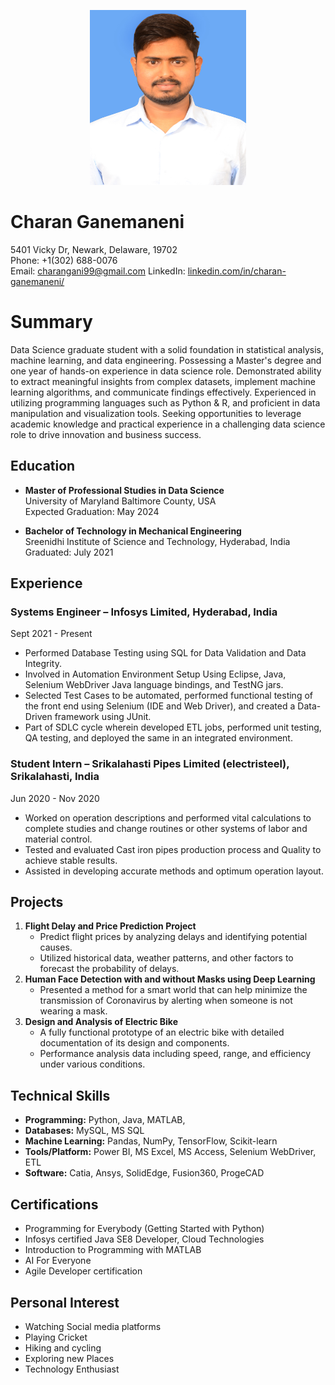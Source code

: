 
<p align="center">
  <img src="https://github.com/charangani/charangani/blob/main/WEEK01/charan.jpg" width="250" height="280" >
</p>

# Charan Ganemaneni

5401 Vicky Dr, Newark, Delaware, 19702  
Phone: +1(302) 688-0076  
Email: charangani99@gmail.com 
LinkedIn: [linkedin.com/in/charan-ganemaneni/](https://www.linkedin.com/in/charan-ganemaneni/)

# Summary

Data Science graduate student with a solid foundation in statistical analysis, machine learning, and data engineering. Possessing a Master's degree and one year of hands-on experience in data science role. Demonstrated ability to extract meaningful insights from complex datasets, implement machine learning algorithms, and communicate findings effectively. Experienced in utilizing programming languages such as Python & R, and proficient in data manipulation and visualization tools. Seeking opportunities to leverage academic knowledge and practical experience in a challenging data science role to drive innovation and business success.


## Education

- **Master of Professional Studies in Data Science**  
  University of Maryland Baltimore County, USA  
  Expected Graduation: May 2024

- **Bachelor of Technology in Mechanical Engineering**  
  Sreenidhi Institute of Science and Technology, Hyderabad, India  
  Graduated: July 2021  


## Experience

### Systems Engineer – Infosys Limited, Hyderabad, India
Sept 2021 - Present

- Performed Database Testing using SQL for Data Validation and Data Integrity.
- Involved in Automation Environment Setup Using Eclipse, Java, Selenium WebDriver Java language bindings, and TestNG jars.
- Selected Test Cases to be automated, performed functional testing of the front end using Selenium (IDE and Web Driver), and created a Data-Driven framework using JUnit.
- Part of SDLC cycle wherein developed ETL jobs, performed unit testing, QA testing, and deployed the same in an integrated environment.

### Student Intern – Srikalahasti Pipes Limited (electristeel), Srikalahasti, India
Jun 2020 - Nov 2020

- Worked on operation descriptions and performed vital calculations to complete studies and change routines or other systems of labor and material control.
- Tested and evaluated Cast iron pipes production process and Quality to achieve stable results.
- Assisted in developing accurate methods and optimum operation layout.

## Projects

1. **Flight Delay and Price Prediction Project**
   - Predict flight prices by analyzing delays and identifying potential causes.
   - Utilized historical data, weather patterns, and other factors to forecast the probability of delays.
3. **Human Face Detection with and without Masks using Deep Learning**
   - Presented a method for a smart world that can help minimize the transmission of Coronavirus by alerting when someone is not wearing a mask.
4. **Design and Analysis of Electric Bike**
   - A fully functional prototype of an electric bike with detailed documentation of its design and components.
   - Performance analysis data including speed, range, and efficiency under various conditions.

## Technical Skills

- **Programming:** Python, Java, MATLAB,
- **Databases:** MySQL, MS SQL
- **Machine Learning:** Pandas, NumPy, TensorFlow, Scikit-learn
- **Tools/Platform:** Power BI, MS Excel, MS Access, Selenium WebDriver, ETL
- **Software:** Catia, Ansys, SolidEdge, Fusion360, ProgeCAD

## Certifications

- Programming for Everybody (Getting Started with Python)
- Infosys certified Java SE8 Developer, Cloud Technologies
- Introduction to Programming with MATLAB
- AI For Everyone
- Agile Developer certification

## Personal Interest

- Watching Social media platforms
- Playing Cricket
- Hiking and cycling
- Exploring new Places
- Technology Enthusiast
